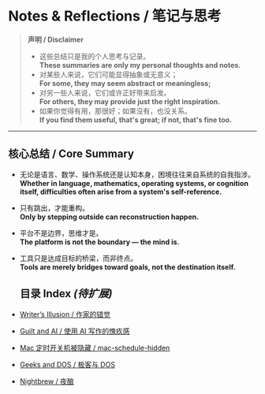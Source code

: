 # Notes & Reflections / 笔记与思考

> **声明 / Disclaimer**  
> - 这些总结只是我的个人思考与记录。  
>   **These summaries are only my personal thoughts and notes.**  
> - 对某些人来说，它们可能显得抽象或无意义；  
>   **For some, they may seem abstract or meaningless;**  
> - 对另一些人来说，它们或许正好带来启发。  
>   **For others, they may provide just the right inspiration.**  
> - 如果你觉得有用，那很好；如果没有，也没关系。  
>   **If you find them useful, that's great; if not, that's fine too.**

---

## 核心总结 / Core Summary

- 无论是语言、数学、操作系统还是认知本身，困境往往来自系统的自我指涉。  
  **Whether in language, mathematics, operating systems, or cognition itself, difficulties often arise from a system's self-reference.**

- 只有跳出，才能重构。  
  **Only by stepping outside can reconstruction happen.**

- 平台不是边界，思维才是。  
  **The platform is not the boundary — the mind is.**

- 工具只是达成目标的桥梁，而非终点。  
  **Tools are merely bridges toward goals, not the destination itself.**

  ## 目录 Index *(待扩展)*

- [Writer’s Illusion / 作家的错觉](./writers-illusion.md)
- [Guilt and AI / 使用 AI 写作的愧疚感](./Guilt_and_AI.md)
- [Mac 定时开关机被隐藏 / mac-schedule-hidden](./mac-schedule-hidden.md)
- [Geeks and DOS / 极客与 DOS](./geeks_and_dos.md)
- [Nightbrew / 夜酿](./Nightbrew.md)

